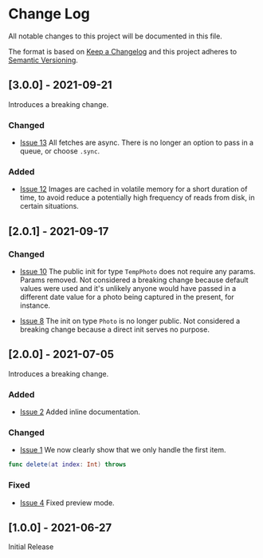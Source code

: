 
# Change Log
All notable changes to this project will be documented in this file.
 
The format is based on [Keep a Changelog](http://keepachangelog.com/)
and this project adheres to [Semantic Versioning](http://semver.org/).

## [3.0.0] - 2021-09-21

Introduces a breaking change.

### Changed

- [Issue 13](https://github.com/nashysolutions/Directory/issues/13)
All fetches are async. There is no longer an option to pass in a queue, or choose `.sync`.

### Added

- [Issue 12](https://github.com/nashysolutions/Directory/issues/12)
Images are cached in volatile memory for a short duration of time, to avoid reduce a potentially high frequency of reads from disk, in certain situations.

## [2.0.1] - 2021-09-17

### Changed

- [Issue 10](https://github.com/nashysolutions/Directory/issues/10)
The public init for type `TempPhoto` does not require any params. Params removed. Not considered a breaking change because default values were used and it's unlikely anyone would have passed in a different date value for a photo being captured in the present, for instance.

- [Issue 8](https://github.com/nashysolutions/Directory/issues/8)
The init on type `Photo` is no longer public. Not considered a breaking change because a direct init serves no purpose.

## [2.0.0] - 2021-07-05

Introduces a breaking change.

### Added

- [Issue 2](https://github.com/nashysolutions/Directory/issues/2)
  Added inline documentation.
 
### Changed

- [Issue 1](https://github.com/nashysolutions/Directory/issues/1)
  We now clearly show that we only handle the first item.

```swift
func delete(at index: Int) throws
```
 
### Fixed
 
- [Issue 4](https://github.com/nashysolutions/Directory/issues/4)
  Fixed preview mode.
 
## [1.0.0] - 2021-06-27

Initial Release
